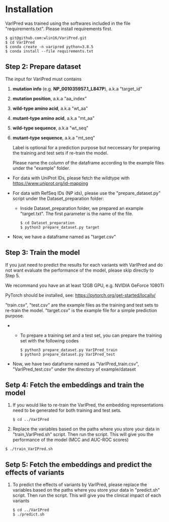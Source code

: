 # Installation

VarIPred was trained using the softwares included in the file "requirements.txt". Please install requirements first.

```shell
$ git@github.com:wlin16/VariPred.git
$ cd VarIPred
$ conda create -n varipred python=3.8.5
$ conda install --file requirements.txt

```

## Step 2: Prepare dataset

The input for VariPred must contains

1.  **mutation info** (e.g. **NP_001035957.1_L847P**), a.k.a "target_id"

2.  **mutation position**, a.k.a "aa_index"

3.  **wild-type amino acid**, a.k.a "wt_aa"

4.  **mutant-type amino acid**, a.k.a "mt_aa"

5.  **wild-type sequence**, a.k.a "wt_seq"

6.  **mutant-type sequence**, a.k.a "mt_seq"

    Label is optional for a prediction purpose but neccessary for preparing the training and test sets if re-train the model.

    Please name the column of the dataframe according to the example files under the "example" folder.

- For data with UniProt IDs, please fetch the wildtype with https://www.uniprot.org/id-mapping

- For data with RefSeq IDs (NP ids), please use the "prepare_dataset.py" script under the Dataset_preparation folder:

  - Inside Dataset_preparation folder, we prepared an example "target.txt". The first parameter is the name of the file.

    ```shell
    $ cd Dataset_preparation
    $ python3 prepare_dataset.py target
    ```

- Now, we have a dataframe named as "target.csv"

## Step 3: Train the model

If you just need to predict the results for each variants with VarIPred and do not want evaluate the performance of the model, please skip directly to Step 5.

We recommand you have an at least 12GB GPU, e.g. NVIDIA GeForce 1080Ti

PyTorch should be installed, see: https://pytorch.org/get-started/locally/

"train.csv", "test.csv" are the example files as the training and test sets to re-train the model. "target.csv" is the example file for a simple prediction purpose.

- - To prepare a training set and a test set, you can prepare the training set with the following codes

    ```shell
    $ python3 prepare_dataset.py VarIPred_train
    $ python3 prepare_dataset.py VarIPred_test
    ```

- Now, we have two dataframe named as "VarIPred_train.csv", "VarIPred_test.csv" under the directory of example/dataset

## Setp 4: Fetch the embeddings and train the model

1. If you would like to re-train the VarIPred, the embedding representations need to be generated for both training and test sets.

   ```shell
   $ cd ../VarIPred
   ```

2. Replace the variables based on the paths where you store your data in "train_VarIPred.sh" script. Then run the script. This will give you the performance of the model (MCC and AUC-ROC scores)

```shell
$ ./train_VarIPred.sh
```

## Setp 5: Fetch the embeddings and predict the effects of variants

1. To predict the effects of variants by VarIPred, please replace the variables based on the paths where you store your data in "predict.sh" script. Then run the script. This will give you the clinical impact of each variants

   ```shell
   $ cd ../VarIPred
   $ ./predict.sh
   ```
